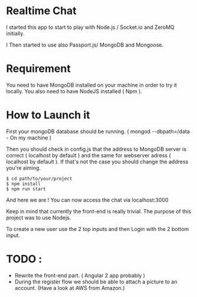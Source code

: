# Realtime Chat

I started this app to start to play with Node.js / Socket.io and ZeroMQ initially.

I Then started to use also Passport.js/ MongoDB and Mongoose.

# Requirement

You need to have MongoDB installed on your machine in order to try it locally.
You also need to have NodeJS installed ( Npm ).

# How to Launch it

First your mongoDB database should be running.
( mongod --dbpath=/data - On my machine )


Then you should check in config.js that the address to MongoDB server is correct ( localhost by default ) and the same for webserver adress ( localhost by default ).
If that's not the case you should change the address you're aiming.

```
$ cd path/to/your/project
$ npm install
$ npm run start
```

And here we are ! You can now access the chat via localhost:3000

Keep in mind that currently the front-end is really trivial. The purpose of this project was to use Nodejs.

To create a new user use the 2 top inputs and then Login with the 2 bottom input.

# TODO :

- Rewrite the front-end part. ( Angular 2 app probably )
- During the register flow we should be able to attach a picture to an account. (Have a look at AWS from Amazon.)
